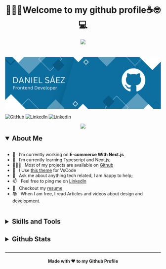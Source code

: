 <div style="display: flex; padding-block:1.5rem;">
    <div align="center">
        <h1>👋🎉🐉Welcome to my github profile☕🤓💻</h1>
        <img src="https://media.giphy.com/media/VgCDAzcKvsR6OM0uWg/giphy.gif" width="80">
    </div>
 </div>

![Banner de Daniel Sáez](github-header-image.jpg)

<a href="https://github.com/dsaez27" target="_blank"><img alt="GitHub" src="https://img.shields.io/badge/-@dsaez27-181717?style=flat-rounded&logo=GitHub&logoColor=white"></a>
<a href="https://www.linkedin.com/in/dsaez27" target="_blank"><img alt="LinkedIn" src="https://img.shields.io/badge/-LinkedIn-0077B5?style=flat-rounde&logo=Linkedin&logoColor=white"></a>
<a href="https://www.linkedin.com/in/dsaez27" target="_blank"><img alt="LinkedIn" src="https://img.shields.io/badge/Website-5DC740?style=flat-rounde&logo=&logoColor=white"></a>

<div align="center">
    <img src="https://media.giphy.com/media/AfpXE9om1TtkcjpKhI/giphy.gif" width="180"/>
</div>

<div style="padding-block: 1rem;">
<details open style="cursor: pointer">
    <summary style="font-size: 1.3rem;">
        <b>About Me</b>
    </summary>
    <br>

- 🔭 &nbsp; I’m currently working on **E-commerce With Next.js**
- 🌱 &nbsp; I’m currently learning Typescript and Next.js; 
- 👨🏻‍💻 &nbsp; Most of my projects are available on [Github](https://github.com/dsaez27?tab=repositories)
- 🎨 &nbsp; I Use [this theme](https://storyset.com/illustration/javascript-frameworks/amico) for VsCode
- 💬 &nbsp; Ask me about anything tech related, I am happy to help;
- 📫 &nbsp; Feel free to ping me on [LinkedIn](https://www.linkedin.com/in/dsaez27/)
- 📝 &nbsp; Checkout my [resume](https://drive.google.com/file/d/1uHZ6hCnf5IeJVqC__--v1rNVOE0l-Bfz/view?usp=drive_link)
- 📚 &nbsp; When I am free, I read Articles and videos about design  and development.

</details>
</div>

<div style="padding-block: 1rem;">
<details style="cursor: pointer">
    <summary style="font-size: 1.3rem;">
        <b>Skills and Tools</b>
    </summary>
    <br>

![Javascript](https://img.shields.io/badge/Javascript-2C2C26?style=for-the-badge&logo=javascript&logoColor=white)
![css3](https://img.shields.io/badge/CSS-D65915?style=for-the-badge&logo=css3&logoColor=white)
![React](https://img.shields.io/badge/react-1785DA.svg?style=for-the-badge&logo=react&logoColor=white)
![Next JS](https://img.shields.io/badge/Next-black?style=for-the-badge&logo=next.js&logoColor=white)
![TypeScript](https://img.shields.io/badge/typescript-173ADA.svg?style=for-the-badge&logo=typescript&logoColor=white)
![redux](https://img.shields.io/badge/-Redux-6F0665?style=for-the-badge&logo=redux&logoColor=white)
![GraphQL](https://img.shields.io/badge/-GraphQL-E10098?style=for-the-badge&logo=graphql&logoColor=white)
![TailwindCSS](https://img.shields.io/badge/tailwindcss-%2338B2AC.svg?style=for-the-badge&logo=tailwind-css&logoColor=white)
![mongodb](https://img.shields.io/badge/Mongo_DB-48DD43?style=for-the-badge&logo=mongodb&logoColor=white)
![Firebase](https://img.shields.io/badge/Firebase-039BE5?style=for-the-badge&logo=Firebase&logoColor=white)
![MySql](https://img.shields.io/badge/Myslq-F5910E?style=for-the-badge&logo=mysql&logoColor=white)
![Storybook](https://img.shields.io/badge/-Storybook-FF4785?style=for-the-badge&logo=storybook&logoColor=white)
![Jest](https://img.shields.io/badge/-jest-%23C21325?style=for-the-badge&logo=jest&logoColor=white)
![Vscode](https://img.shields.io/badge/vs_code-173ADA.svg?style=for-the-badge&logo=visualstudiocode&logoColor=white)
![Postman](https://img.shields.io/badge/postman-F5910E.svg?style=for-the-badge&logo=postman&logoColor=white)
![Docker](https://img.shields.io/badge/Docker-1785DA.svg?style=for-the-badge&logo=docker&logoColor=white)
![Figma](https://img.shields.io/badge/figma-%23F24E1E.svg?style=for-the-badge&logo=figma&logoColor=white)
![Notion](https://img.shields.io/badge/Notion-%23000000.svg?style=for-the-badge&logo=notion&logoColor=white)
![Git](https://img.shields.io/badge/Git-D65915.svg?style=for-the-badge&logo=git&logoColor=white)
![Github](https://img.shields.io/badge/Github-2C2C26?style=for-the-badge&logo=github&logoColor=white)

</div>

<div style="padding-block: 1rem">
<details style="cursor: pointer">
    <summary style="font-size: 1.3rem;"><b>Github Stats<b></summary>

![](https://github-readme-stats.vercel.app/api?username=dsaez27&theme=nightowl&hide_border=false&include_all_commits=false&count_private=false)<br/>
![](https://github-readme-streak-stats.herokuapp.com/?user=dsaez27&theme=nightowl&hide_border=false)<br/>
![](https://github-readme-stats.vercel.app/api/top-langs/?username=dsaez27&theme=nightowl&hide_border=false&include_all_commits=false&count_private=false&layout=compact)
![](https://github-contributor-stats.vercel.app/api?username=dsaez27&limit=5&theme=nightowl&combine_all_yearly_contributions=true)

</div>

<hr>

<div align="center">
<h4>Made with ❤️ to my Github Profile<h4/>
</div>
